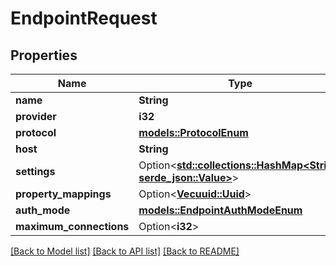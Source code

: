 # EndpointRequest

## Properties

Name | Type | Description | Notes
------------ | ------------- | ------------- | -------------
**name** | **String** |  | 
**provider** | **i32** |  | 
**protocol** | [**models::ProtocolEnum**](ProtocolEnum.md) |  | 
**host** | **String** |  | 
**settings** | Option<[**std::collections::HashMap<String, serde_json::Value>**](serde_json::Value.md)> |  | [optional]
**property_mappings** | Option<[**Vec<uuid::Uuid>**](uuid::Uuid.md)> |  | [optional]
**auth_mode** | [**models::EndpointAuthModeEnum**](EndpointAuthModeEnum.md) |  | 
**maximum_connections** | Option<**i32**> |  | [optional]

[[Back to Model list]](../README.md#documentation-for-models) [[Back to API list]](../README.md#documentation-for-api-endpoints) [[Back to README]](../README.md)


